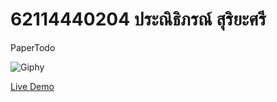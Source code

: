 # 62114440204 ประณิธิภรณ์ สุริยะศรี
PaperTodo

![Giphy](https://media.giphy.com/media/26DNeo2xDmfj3plbW/giphy.gif)

[Live Demo](https://paper-todo.firebaseapp.com)
